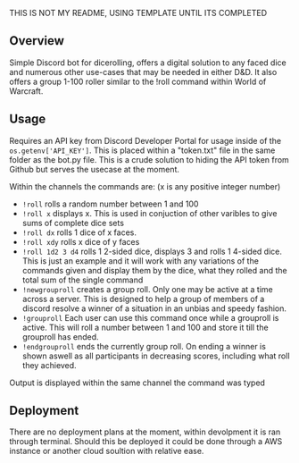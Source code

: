 THIS IS NOT MY README, USING TEMPLATE UNTIL ITS COMPLETED


## Overview

Simple Discord bot for dicerolling, offers a digital solution to any faced dice and numerous other use-cases that may be needed in either D&D. It also offers a group 1-100 roller similar to the !roll command within World of Warcraft.


## Usage

Requires an API key from Discord Developer Portal for usage inside of the `os.getenv['API_KEY']`. This is placed within a "token.txt" file in the same folder as the bot.py file. This is a crude solution to hiding the API token from Github but serves the usecase at the moment.

Within the channels the commands are:
(x is any positive integer number)

* `!roll` rolls a random number between 1 and 100 
* `!roll x` displays x. This is used in conjuction of other varibles to give sums of complete dice sets
* `!roll dx` rolls 1 dice of x faces.
* `!roll xdy` rolls x dice of y faces
* `!roll 1d2 3 d4` rolls 1 2-sided dice, displays 3 and rolls 1 4-sided dice. This is just an example and it will work with any variations of the commands given and display them by the dice, what they rolled and the total sum of the single command
* `!newgrouproll` creates a group roll. Only one may be active at a time across a server. This is designed to help a group of members of a discord resolve a winner of a situation in an unbias and speedy fashion.
* `!grouproll` Each user can use this command once while a grouproll is active. This will roll a number between 1 and 100 and store it till the grouproll has ended.
* `!endgrouproll` ends the currently group roll. On ending a winner is shown aswell as all participants in decreasing scores, including what roll they achieved.

Output is displayed within the same channel the command was typed
## Deployment

There are no deployment plans at the moment, within devolpment it is ran through terminal. Should this be deployed it could be done through a AWS instance or another cloud soultion with relative ease.